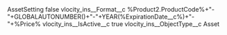 <?xml version="1.0" encoding="UTF-8"?>
<CustomMetadata xmlns="http://soap.sforce.com/2006/04/metadata" xmlns:xsi="http://www.w3.org/2001/XMLSchema-instance" xmlns:xsd="http://www.w3.org/2001/XMLSchema">
    <label>AssetSetting</label>
    <protected>false</protected>
    <values>
        <field>vlocity_ins__Format__c</field>
        <value xsi:type="xsd:string">%Product2.ProductCode%+&quot;-&quot;+GLOBALAUTONUMBER()+&quot;-&quot;+YEAR(%ExpirationDate__c%)+&quot;-&quot;+%Price%</value>
    </values>
    <values>
        <field>vlocity_ins__IsActive__c</field>
        <value xsi:type="xsd:boolean">true</value>
    </values>
    <values>
        <field>vlocity_ins__ObjectType__c</field>
        <value xsi:type="xsd:string">Asset</value>
    </values>
</CustomMetadata>
